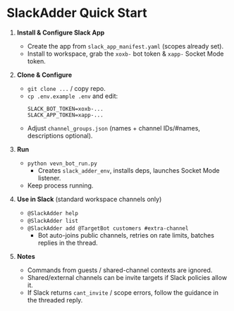 # SlackAdder Quick Start

1. **Install & Configure Slack App**
   - Create the app from `slack_app_manifest.yaml` (scopes already set).
   - Install to workspace, grab the `xoxb-` bot token & `xapp-` Socket Mode token.

2. **Clone & Configure**
   - `git clone ...` / copy repo.
   - `cp .env.example .env` and edit:
     ```
     SLACK_BOT_TOKEN=xoxb-...
     SLACK_APP_TOKEN=xapp-...
     ```
   - Adjust `channel_groups.json` (names + channel IDs/#names, descriptions optional).

3. **Run**
   - `python vevn_bot_run.py`
     - Creates `slack_adder_env`, installs deps, launches Socket Mode listener.
   - Keep process running.

4. **Use in Slack** (standard workspace channels only)
   - `@SlackAdder help`
   - `@SlackAdder list`
   - `@SlackAdder add @TargetBot customers #extra-channel`
     - Bot auto-joins public channels, retries on rate limits, batches replies in the thread.

5. **Notes**
   - Commands from guests / shared-channel contexts are ignored.
   - Shared/external channels can be invite targets if Slack policies allow it.
   - If Slack returns `cant_invite` / scope errors, follow the guidance in the threaded reply.
